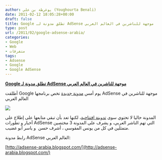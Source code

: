 ```yaml
---
author: يوغرطة بن علي (Youghourta Benali)
date: 2011-02-12 18:05:28+00:00
draft: false
title: Google تطلق مدونة لـ AdSense موجهة للناشرين في العالم العربي
type: post
url: /2011/02/google-adsense-arabia/
categories:
- Google
- Web
- متفرقات
tags:
- Adsense
- Google
- Google AdSense
---
```


**[Google تطلق مدونة لـ AdSense موجهة للناشرين في العالم العربي]( http://www.it-scoop.com/2011/02/google-adsense-arabia/)**


أطلقت Google يوم أمس [مدونة جديدة](http://adsense-arabia.blogspot.com/) تخص برنامجها AdSense موجهة للناشرين في العالم العربي

[![](http://www.it-scoop.com/wp-content/uploads/2010/10/google-adsense-logo.gif)
]( http://www.it-scoop.com/2011/02/google-adsense-arabia/)

المدونة حاليا لا تحتوي سوى [تدوينة افتتاحية](http://adsense-arabia.blogspot.com/2011/02/adsense_11.html)، لكنها تعد بأن تبقي متابعها على إطلاع على أخبار و تطورات AdSense التي تهم الناشر العربي، و يشرف على المدونة 3 مختصين متمثلين في كل من يونس المقوسي ، أشرف حسن  و ياسر أبو غضيب.

رابط مدونة AdSense العالم العربي:

[http://adsense-arabia.blogspot.com/](http://adsense-arabia.blogspot.com/)
